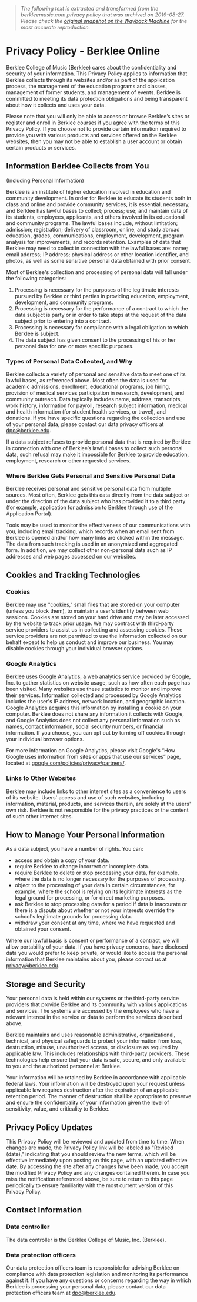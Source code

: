 > *The following text is extracted and transformed from the berkleemusic.com privacy policy that was archived on 2019-08-27. Please check the [original snapshot on the Wayback Machine](https://web.archive.org/web/20190827125814id_/https%3A//online.berklee.edu/about/privacy) for the most accurate reproduction.*

# Privacy Policy - Berklee Online

Berklee College of Music (Berklee) cares about the confidentiality and security of your information. This Privacy Policy applies to information that Berklee collects through its websites and/or as part of the application process, the management of the education programs and classes, management of former students, and management of events. Berklee is committed to meeting its data protection obligations and being transparent about how it collects and uses your data. 

Please note that you will only be able to access or browse Berklee’s sites or register and enroll in Berklee courses if you agree with the terms of this Privacy Policy. If you choose not to provide certain information required to provide you with various products and services offered on the Berklee websites, then you may not be able to establish a user account or obtain certain products or services. 

  
  


## Information Berklee Collects from You  
(Including Personal Information)

Berklee is an institute of higher education involved in education and community development. In order for Berklee to educate its students both in class and online and provide community services, it is essential, necessary, and Berklee has lawful bases to collect; process; use; and maintain data of its students, employees, applicants, and others involved in its educational and community programs. The lawful bases include, without limitation; admission; registration; delivery of classroom, online, and study abroad education, grades, communications, employment, development, program analysis for improvements, and records retention. Examples of data that Berklee may need to collect in connection with the lawful bases are: name; email address; IP address; physical address or other location identifier, and photos, as well as some sensitive personal data obtained with prior consent. 

Most of Berklee's collection and processing of personal data will fall under the following categories: 

  1. Processing is necessary for the purposes of the legitimate interests pursued by Berklee or third parties in providing education, employment, development, and community programs. 
  2. Processing is necessary for the performance of a contract to which the data subject is party or in order to take steps at the request of the data subject prior to entering into a contract. 
  3. Processing is necessary for compliance with a legal obligation to which Berklee is subject. 
  4. The data subject has given consent to the processing of his or her personal data for one or more specific purposes. 



### Types of Personal Data Collected, and Why

Berklee collects a variety of personal and sensitive data to meet one of its lawful bases, as referenced above. Most often the data is used for academic admissions, enrollment, educational programs, job hiring, provision of medical services participation in research, development, and community outreach. Data typically includes name, address, transcripts, work history, information for payroll, research subject information, medical and health information (for student health services, or travel), and donations. If you have specific questions regarding the collection and use of your personal data, please contact our data privacy officers at [dpo@berklee.edu](mailto:dpo@berklee.edu). 

If a data subject refuses to provide personal data that is required by Berklee in connection with one of Berklee’s lawful bases to collect such personal data, such refusal may make it impossible for Berklee to provide education, employment, research or other requested services. 

###  Where Berklee Gets Personal and Sensitive Personal Data 

Berklee receives personal and sensitive personal data from multiple sources. Most often, Berklee gets this data directly from the data subject or under the direction of the data subject who has provided it to a third party (for example, application for admission to Berklee through use of the Application Portal). 

Tools may be used to monitor the effectiveness of our communications with you, including email tracking, which records when an email sent from Berklee is opened and/or how many links are clicked within the message. The data from such tracking is used in an anonymized and aggregated form. In addition, we may collect other non-personal data such as IP addresses and web pages accessed on our websites. 

## Cookies and Tracking Technologies

### Cookies

Berklee may use "cookies," small files that are stored on your computer (unless you block them), to maintain a user's identity between web sessions. Cookies are stored on your hard drive and may be later accessed by the website to track prior usage. We may contract with third-party service providers to assist us in collecting and assessing cookies. These service providers are not permitted to use the information collected on our behalf except to help us conduct and improve our business. You may disable cookies through your individual browser options. 

### Google Analytics

Berklee uses Google Analytics, a web analytics service provided by Google, Inc. to gather statistics on website usage, such as how often each page has been visited. Many websites use these statistics to monitor and improve their services. Information collected and processed by Google Analytics includes the user's IP address, network location, and geographic location. Google Analytics acquires this information by installing a cookie on your computer. Berklee does not share any information it collects with Google, and Google Analytics does not collect any personal information such as names, contact information, social security numbers, or financial information. If you choose, you can opt out by turning off cookies through your individual browser options. 

For more information on Google Analytics, please visit Google's “How Google uses information from sites or apps that use our services” page, located at [google.com/policies/privacy/partners/](https://www.google.com/policies/privacy/partners/). 

### Links to Other Websites

Berklee may include links to other internet sites as a convenience to users of its website. Users' access and use of such websites, including information, material, products, and services therein, are solely at the users' own risk. Berklee is not responsible for the privacy practices or the content of such other internet sites. 

## How to Manage Your Personal Information

As a data subject, you have a number of rights. You can: 

  * access and obtain a copy of your data. 
  * require Berklee to change incorrect or incomplete data. 
  * require Berklee to delete or stop processing your data, for example, where the data is no longer necessary for the purposes of processing. 
  * object to the processing of your data in certain circumstances, for example, where the school is relying on its legitimate interests as the legal ground for processing, or for direct marketing purposes. 
  * ask Berklee to stop processing data for a period if data is inaccurate or there is a dispute about whether or not your interests override the school's legitimate grounds for processing data. 
  * withdraw your consent at any time, where we have requested and obtained your consent. 



Where our lawful basis is consent or performance of a contract, we will allow portability of your data. If you have privacy concerns, have disclosed data you would prefer to keep private, or would like to access the personal information that Berklee maintains about you, please contact us at [privacy@berklee.edu](mailto:privacy@berklee.edu). 

## Storage and Security

Your personal data is held within our systems or the third-party service providers that provide Berklee and its community with various applications and services. The systems are accessed by the employees who have a relevant interest in the service or data to perform the services described above. 

Berklee maintains and uses reasonable administrative, organizational, technical, and physical safeguards to protect your information from loss, destruction, misuse, unauthorized access, or disclosure as required by applicable law. This includes relationships with third-party providers. These technologies help ensure that your data is safe, secure, and only available to you and the authorized personnel at Berklee. 

Your information will be retained by Berklee in accordance with applicable federal laws. Your information will be destroyed upon your request unless applicable law requires destruction after the expiration of an applicable retention period. The manner of destruction shall be appropriate to preserve and ensure the confidentiality of your information given the level of sensitivity, value, and criticality to Berklee. 

##  Privacy Policy Updates 

This Privacy Policy will be reviewed and updated from time to time. When changes are made, the Privacy Policy link will be labeled as "Revised (date)," indicating that you should review the new terms, which will be effective immediately upon posting on this page, with an updated effective date. By accessing the site after any changes have been made, you accept the modified Privacy Policy and any changes contained therein. In case you miss the notification referenced above, be sure to return to this page periodically to ensure familiarity with the most current version of this Privacy Policy. 

## Contact Information

### Data controller

The data controller is the Berklee College of Music, Inc. (Berklee). 

### Data protection officers

Our data protection officers team is responsible for advising Berklee on compliance with data protection legislation and monitoring its performance against it. If you have any questions or concerns regarding the way in which Berklee is processing your personal data, please contact our data protection officers team at [dpo@berklee.edu](mailto:dpo@berklee.edu). 
